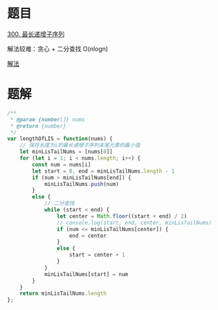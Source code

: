 <!--
 * @Autor: Guo Kainan
 * @Date: 2021-09-03 11:29:02
 * @LastEditors: Guo Kainan
 * @LastEditTime: 2021-09-03 11:48:08
 * @Description: 
-->
# 题目
[300. 最长递增子序列](https://leetcode-cn.com/problems/longest-increasing-subsequence/)

解法较难：贪心 + 二分查找 O(nlogn)

[解法](https://leetcode-cn.com/problems/longest-increasing-subsequence/solution/zui-chang-shang-sheng-zi-xu-lie-by-leetcode-soluti/)

# 题解
```js
/**
 * @param {number[]} nums
 * @return {number}
 */
var lengthOfLIS = function(nums) {
    // 保存长度为i的最长递增子序列末尾元素的最小值
    let minLisTailNums = [nums[0]]
    for (let i = 1; i < nums.length; i++) {
        const num = nums[i]
        let start = 0, end = minLisTailNums.length - 1
        if (num > minLisTailNums[end]) {
            minLisTailNums.push(num)
        }
        else {
            // 二分查找
            while (start < end) {
                let center = Math.floor((start + end) / 2)
                // console.log(start, end, center, minLisTailNums)
                if (num <= minLisTailNums[center]) {
                    end = center
                }
                else {
                    start = center + 1
                }
            }
            minLisTailNums[start] = num            
        }
    }
    return minLisTailNums.length
};
```